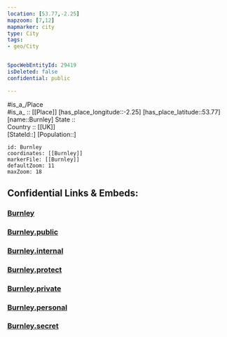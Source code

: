 ```yaml
---
location: [53.77,-2.25] 
mapzoom: [7,12] 
mapmarker: city 
type: City
tags:
- geo/City


SpocWebEntityId: 29419
isDeleted: false
confidential: public

---
```

#is_a_/Place  
#is_a_ :: [[Place]] 
[has_place_longitude::-2.25] 
[has_place_latitude::53.77] 
[name::Burnley] 
State ::  
Country :: [[UK]]  
[StateId::] 
[Population::] 



```leaflet
id: Burnley
coordinates: [[Burnley]] 
markerFile: [[Burnley]] 
defaultZoom: 11 
maxZoom: 18
```


## Confidential Links & Embeds: 

### [Burnley](/_Standards/Earth/Continent/Europe/Europe~North/UK/England/Regions~England/North_West_England/Lancashire/cities~Lancashire/Burnley/cities~Burnley/Burnley.md) 

### [Burnley.public](/_public/Earth/Continent/Europe/Europe~North/UK/England/Regions~England/North_West_England/Lancashire/cities~Lancashire/Burnley/cities~Burnley/Burnley.public.md) 

### [Burnley.internal](/_internal/Earth/Continent/Europe/Europe~North/UK/England/Regions~England/North_West_England/Lancashire/cities~Lancashire/Burnley/cities~Burnley/Burnley.internal.md) 

### [Burnley.protect](/_protect/Earth/Continent/Europe/Europe~North/UK/England/Regions~England/North_West_England/Lancashire/cities~Lancashire/Burnley/cities~Burnley/Burnley.protect.md) 

### [Burnley.private](/_private/Earth/Continent/Europe/Europe~North/UK/England/Regions~England/North_West_England/Lancashire/cities~Lancashire/Burnley/cities~Burnley/Burnley.private.md) 

### [Burnley.personal](/_personal/Earth/Continent/Europe/Europe~North/UK/England/Regions~England/North_West_England/Lancashire/cities~Lancashire/Burnley/cities~Burnley/Burnley.personal.md) 

### [Burnley.secret](/_secret/Earth/Continent/Europe/Europe~North/UK/England/Regions~England/North_West_England/Lancashire/cities~Lancashire/Burnley/cities~Burnley/Burnley.secret.md)

